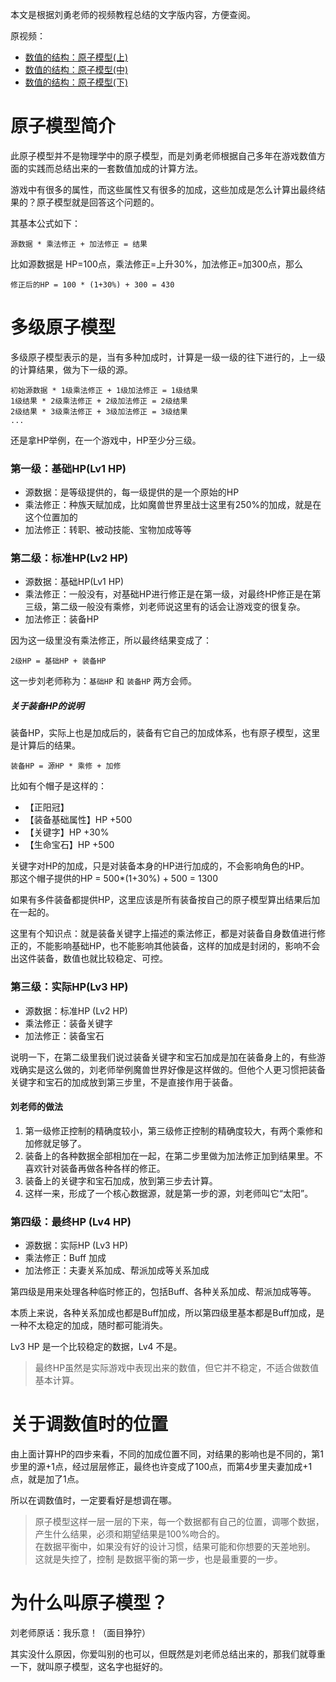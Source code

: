 本文是根据刘勇老师的视频教程总结的文字版内容，方便查阅。

原视频：
* [数值的结构：原子模型(上)](https://www.iqiyi.com/v_19rrbubd9w.html)
* [数值的结构：原子模型(中)](https://www.iqiyi.com/v_19rrbuc4wc.html)
* [数值的结构：原子模型(下)](https://www.iqiyi.com/v_19rrbue0rk.html)

# 原子模型简介
此原子模型并不是物理学中的原子模型，而是刘勇老师根据自己多年在游戏数值方面的实践而总结出来的一套数值加成的计算方法。

游戏中有很多的属性，而这些属性又有很多的加成，这些加成是怎么计算出最终结果的？原子模型就是回答这个问题的。

其基本公式如下：

```
源数据 * 乘法修正 + 加法修正 = 结果
```

比如源数据是 HP=100点，乘法修正=上升30%，加法修正=加300点，那么

```
修正后的HP = 100 * (1+30%) + 300 = 430
```

# 多级原子模型
多级原子模型表示的是，当有多种加成时，计算是一级一级的往下进行的，上一级的计算结果，做为下一级的源。

```
初始源数据 * 1级乘法修正 + 1级加法修正 = 1级结果
1级结果 * 2级乘法修正 + 2级加法修正 = 2级结果
2级结果 * 3级乘法修正 + 3级加法修正 = 3级结果
...
```

还是拿HP举例，在一个游戏中，HP至少分三级。
### 第一级：基础HP(Lv1 HP)
* 源数据：是等级提供的，每一级提供的是一个原始的HP
* 乘法修正：种族天赋加成，比如魔兽世界里战士这里有250%的加成，就是在这个位置加的
* 加法修正：转职、被动技能、宝物加成等等

### 第二级：标准HP(Lv2 HP)
* 源数据：基础HP(Lv1 HP)
* 乘法修正：一般没有，对基础HP进行修正是在第一级，对最终HP修正是在第三级，第二级一般没有乘修，刘老师说这里有的话会让游戏变的很复杂。
* 加法修正：装备HP

因为这一级里没有乘法修正，所以最终结果变成了：

```
2级HP = 基础HP + 装备HP
```

这一步刘老师称为：`基础HP` 和 `装备HP` 两方会师。

##### 关于装备HP的说明
装备HP，实际上也是加成后的，装备有它自己的加成体系，也有原子模型，这里是计算后的结果。
```
装备HP = 源HP * 乘修 + 加修
```

比如有个帽子是这样的：
* 【正阳冠】
* 【装备基础属性】HP +500
* 【关键字】HP +30%
* 【生命宝石】HP +500

关键字对HP的加成，只是对装备本身的HP进行加成的，不会影响角色的HP。  
那这个帽子提供的HP = 500*(1+30%) + 500 = 1300

如果有多件装备都提供HP，这里应该是所有装备按自己的原子模型算出结果后加在一起的。  

这里有个知识点：就是装备关键字上描述的乘法修正，都是对装备自身数值进行修正的，不能影响基础HP，也不能影响其他装备，这样的加成是封闭的，影响不会出这件装备，数值也就比较稳定、可控。


### 第三级：实际HP(Lv3 HP)
* 源数据：标准HP (Lv2 HP)
* 乘法修正：装备关键字
* 加法修正：装备宝石

说明一下，在第二级里我们说过装备关键字和宝石加成是加在装备身上的，有些游戏确实是这么做的，刘老师举例魔兽世界好像是这样做的。但他个人更习惯把装备关键字和宝石的加成放到第三步里，不是直接作用于装备。

#### 刘老师的做法
1. 第一级修正控制的精确度较小，第三级修正控制的精确度较大，有两个乘修和加修就足够了。
2. 装备上的各种数据全部相加在一起，在第二步里做为加法修正加到结果里。不喜欢针对装备再做各种各样的修正。
3. 装备上的关键字和宝石加成，放到第三步去计算。
4. 这样一来，形成了一个核心数据源，就是第一步的源，刘老师叫它“太阳”。

### 第四级：最终HP (Lv4 HP)
* 源数据：实际HP (Lv3 HP)
* 乘法修正：Buff 加成
* 加法修正：夫妻关系加成、帮派加成等关系加成

第四级是用来处理各种临时修正的，包括Buff、各种关系加成、帮派加成等等。

本质上来说，各种关系加成也都是Buff加成，所以第四级里基本都是Buff加成，是一种不太稳定的加成，随时都可能消失。

Lv3 HP 是一个比较稳定的数据，Lv4 不是。 

> 最终HP虽然是实际游戏中表现出来的数值，但它并不稳定，不适合做数值基本计算。


# 关于调数值时的位置
由上面计算HP的四步来看，不同的加成位置不同，对结果的影响也是不同的，第1步里的源+1点，经过层层修正，最终也许变成了100点，而第4步里夫妻加成+1点，就是加了1点。

所以在调数值时，一定要看好是想调在哪。

> 原子模型这样一层一层的下来，每一个数据都有自己的位置，调哪个数据，产生什么结果，必须和期望结果是100%吻合的。  
> 在数据平衡中，如果没有好的设计习惯，结果可能和你想要的天差地别。  
> 这就是失控了，控制 是数据平衡的第一步，也是最重要的一步。  

# 为什么叫原子模型？
刘老师原话：我乐意！（面目狰狞）

其实没什么原因，你爱叫别的也可以，但既然是刘老师总结出来的，那我们就尊重一下，就叫原子模型，这名字也挺好的。
